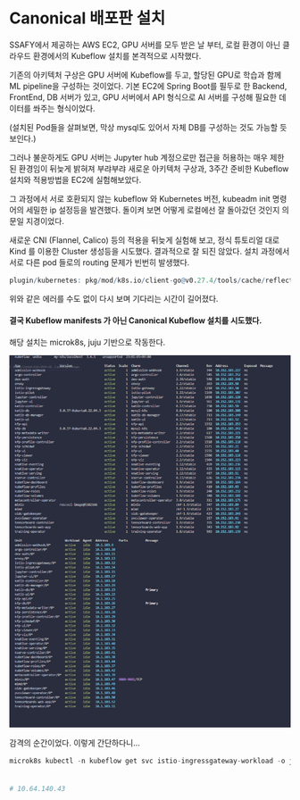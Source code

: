 # Canonical 배포판 설치

SSAFY에서 제공하는 AWS EC2, GPU 서버를 모두 받은 날 부터, 로컬 환경이 아닌 클라우드 환경에서의 Kubeflow 설치를 본격적으로 시작했다.

기존의 아키텍처 구상은 GPU 서버에 Kubeflow를 두고, 할당된 GPU로 학습과 함께 ML pipeline을 구성하는 것이었다. 기본 EC2에 Spring Boot를 필두로 한 Backend, FrontEnd, DB 서버가 있고, GPU 서버에서 API 형식으로 AI 서버를 구성해 필요한 데이터를 쏴주는 형식이었다.

(설치된 Pod들을 살펴보면, 막상 mysql도 있어서 자체 DB를 구성하는 것도 가능할 듯 보인다.)

그러나 불운하게도 GPU 서버는 Jupyter hub 계정으로만 접근을 허용하는 매우 제한된 환경임이 뒤늦게 밝혀져 부랴부랴 새로운 아키텍처 구상과, 3주간 준비한 Kubeflow 설치와 적용방법을 EC2에 실험해보았다.

그 과정에서 서로 호환되지 않는 kubeflow 와 Kubernetes 버전, kubeadm init 명령어의 세밀한 ip 설정등을 발견했다. 돌이켜 보면 어떻게 로컬에선 잘 돌아갔던 것인지 의문일 지경이었다.

새로운 CNI (Flannel, Calico) 등의 적용을 뒤늦게 실험해 보고, 정식 튜토리얼 대로 Kind 를 이용한 Cluster 생성등을 시도했다. 결과적으로 잘 되진 않았다. 설치 과정에서 서로 다른 pod 들로의 routing 문제가 빈번히 발생했다.

```r
plugin/kubernetes: pkg/mod/k8s.io/client-go@v0.27.4/tools/cache/reflector.go:231: Failed to watch *v1.Namespace: failed to list *v1.Namespace: Get "https://10.96.0.1:443/api/v1/namespaces?limit=500&resourceVersion=0": dial tcp 10.96.0.1:443: i/o timeout
```

위와 같은 에러를 수도 없이 다시 보며 기다리는 시간이 길어졌다.

#### 결국 Kubeflow manifests 가 아닌 Canonical Kubeflow 설치를 시도했다.

해당 설치는 microk8s, juju 기반으로 작동한다.

![alt text](./assets/image.png)

감격의 순간이었다. 이렇게 간단하다니...

```r
microk8s kubectl -n kubeflow get svc istio-ingressgateway-workload -o jsonpath='{.status.loadBalancer.ingress[0].ip}'


# 10.64.140.43
```
